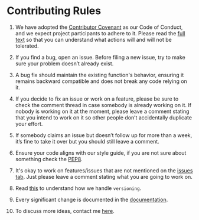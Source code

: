 # Contributing Rules

1. We have adopted the [Contributor Covenant](https://www.contributor-covenant.org/) as our Code of Conduct, and we expect project participants to adhere to it. Please read the [full text](/CODE_OF_CONDUCT.md) so that you can understand what actions will and will not be tolerated.


2. If you find a bug, open an issue. Before filing a new issue, try to make sure your problem doesn’t already exist.

3. A bug fix should maintain the existing function's behavior, ensuring it remains backward compatible and does not break any code relying on it.

4. If you decide to fix an issue or work on a feature, please be sure to check the comment thread in case somebody is already working on it. If nobody is working on it at the moment, please leave a comment stating that you intend to work on it so other people don’t accidentally duplicate your effort.

5. If somebody claims an issue but doesn’t follow up for more than a week, it’s fine to take it over but you should still leave a comment.

6. Ensure your code aligns with our style guide, if you are not sure about something check the [PEP8](https://pep8.org/).

7. It's okay to work on features/issues that are not mentioned on the [issues tab](https://github.com/lindelwa122/Colorful-Test/issues). Just please leave a comment stating what you are going to work on.

9. Read [this](/VERSIONING.md) to understand how we handle `versioning`.

10. Every significant change is documented in the [documentation](/link_missing).

11. To discuss more ideas, contact me [here](https://github.com/lindelwa122/colorful-test#contact).